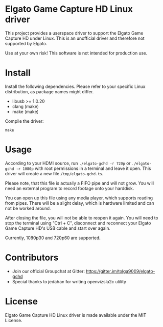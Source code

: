Elgato Game Capture HD Linux driver
===================================

This project provides a userspace driver to support the Elgato Game Capture HD
under Linux. This is an unofficial driver and therefore not supported by Elgato.

Use at your own risk! This software is not intended for production use.


Install
=======

Install the following dependencies. Please refer to your specific Linux
distribution, as package names might differ.

- libusb >= 1.0.20
- clang (make)
- make (make)

Compile the driver:

`make`


Usage
=====

According to your HDMI source, run `./elgato-gchd -r 720p` or
`./elgato-gchd -r 1080p` with root permissions in a terminal and leave it open.
This driver will create a new file `/tmp/elgato-gchd.ts`.

Please note, that this file is actually a FIFO pipe and will not grow. You will
need an external program to record footage onto your harddisk.

You can open up this file using any media player, which supports reading from
pipes. There will be a slight delay, which is hardware limited and can not be
worked around.

After closing the file, you will not be able to reopen it again. You will need
to stop the terminal using "Ctrl + C", disconnect and reconnect your Elgato Game
Capture HD's USB cable and start over again.

Currently, 1080p30 and 720p60 are supported.


Contributors
============

- Join our official Groupchat at Gitter: https://gitter.im/tolga9009/elgato-gchd
- Special thanks to jedahan for writing openvizsla2c utility


License
=======

Elgato Game Capture HD Linux driver is made available under the MIT License.

